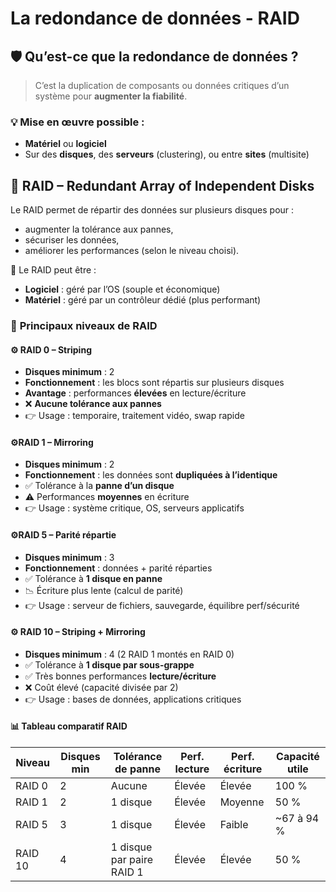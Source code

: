 # La redondance de données - RAID

## 🛡️ **Qu’est-ce que la redondance de données ?**

> C’est la duplication de composants ou données critiques d’un système pour **augmenter la fiabilité**.

### 💡 Mise en œuvre possible :
- **Matériel** ou **logiciel**
- Sur des **disques**, des **serveurs** (clustering), ou entre **sites** (multisite)

## 💽 **RAID – Redundant Array of Independent Disks**

Le RAID permet de répartir des données sur plusieurs disques pour :
- augmenter la tolérance aux pannes,
- sécuriser les données,
- améliorer les performances (selon le niveau choisi).

🧩 Le RAID peut être :
- **Logiciel** : géré par l’OS (souple et économique)
- **Matériel** : géré par un contrôleur dédié (plus performant)

### 🔢 **Principaux niveaux de RAID**

<!-- tabs:start --> 
####  **⚙️ RAID 0 – Striping**

- **Disques minimum** : 2
- **Fonctionnement** : les blocs sont répartis sur plusieurs disques
- **Avantage** : performances **élevées** en lecture/écriture
- ❌ **Aucune tolérance aux pannes**
- 👉 Usage : temporaire, traitement vidéo, swap rapide

####  **⚙️RAID 1 – Mirroring**

- **Disques minimum** : 2
- **Fonctionnement** : les données sont **dupliquées à l’identique**
- ✅ Tolérance à la **panne d’un disque**
- ⚠️ Performances **moyennes** en écriture
- 👉 Usage : système critique, OS, serveurs applicatifs
####  **⚙️RAID 5 – Parité répartie**

- **Disques minimum** : 3
- **Fonctionnement** : données + parité réparties
- ✅ Tolérance à **1 disque en panne**
- 📉 Écriture plus lente (calcul de parité)
- 👉 Usage : serveur de fichiers, sauvegarde, équilibre perf/sécurité
####  **⚙️ RAID 10 – Striping + Mirroring**

- **Disques minimum** : 4 (2 RAID 1 montés en RAID 0)
- ✅ Tolérance à **1 disque par sous-grappe**
- ✅ Très bonnes performances **lecture/écriture**
- ❌ Coût élevé (capacité divisée par 2)
- 👉 Usage : bases de données, applications critiques


####  **📊 Tableau comparatif RAID**

|Niveau|Disques min|Tolérance de panne|Perf. lecture|Perf. écriture|Capacité utile|
|---|---|---|---|---|---|
|RAID 0|2|Aucune|Élevée|Élevée|100 %|
|RAID 1|2|1 disque|Élevée|Moyenne|50 %|
|RAID 5|3|1 disque|Élevée|Faible|~67 à 94 %|
|RAID 10|4|1 disque par paire RAID 1|Élevée|Élevée|50 %|
<!-- tabs:end --> 